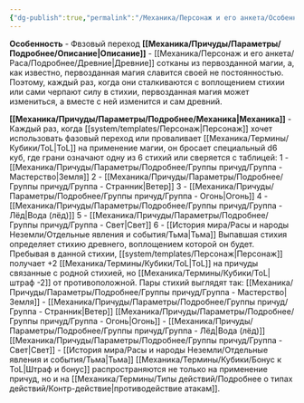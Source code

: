 ```yaml
---
{"dg-publish":true,"permalink":"/Механика/Персонаж и его анкета/Особенности расы/Фазовый переход/","noteIcon":"","created":"2025-07-27T16:43:01.515+03:00","updated":"2025-07-29T23:55:57.970+03:00"}
---
```


**Особенность** - Фвзовый переход
**[[Механика/Причуды/Параметры/Подробнее/Описание\|Описание]]** - [[Механика/Персонаж и его анкета/Раса/Подробнее/Древние\|Древние]] сотканы из первозданной магии, а, как известно, первозданная магия славится своей не постоянностью. Поэтому, каждый раз, когда они сталкиваются с воплощением стихии или сами черпают силу в стихии, первозданная магия может измениться, а вместе с ней изменится и сам древний. 

**[[Механика/Причуды/Параметры/Подробнее/Механика\|Механика]]** - Каждый раз, когда [[system/templates/Персонаж\|Персонаж]] хочет использовать фазовый переход или проваливает  [[Механика/Термины/Кубики/ToL\|ToL]] на применение магии, он бросает специальный d6 куб, где грани означают одну из 6 стихий или сверяется с таблицей:
1 - [[Механика/Причуды/Параметры/Подробнее/Группы причуд/Группа - Мастерство\|Земля]]
2 - [[Механика/Причуды/Параметры/Подробнее/Группы причуд/Группа - Странник\|Ветер]]
3 - [[Механика/Причуды/Параметры/Подробнее/Группы причуд/Группа - Огонь\|Огонь]]
4 - [[Механика/Причуды/Параметры/Подробнее/Группы причуд/Группа - Лёд\|Вода (лёд)]]
5 - [[Механика/Причуды/Параметры/Подробнее/Группы причуд/Группа - Свет\|Свет]]
6 - [[История мира/Расы и народы Неземли/Отдельные явления и события/Тьма\|Тьма]]
Выпавшая стихия определяет стихию древнего, воплощением которой он будет. Пребывая в данной стихии, [[system/templates/Персонаж\|Персонаж]] получает +2 [[Механика/Термины/Кубики/ToL\|ToL]] на причуды связанные с родной стихией, но [[Механика/Термины/Кубики/ToL\|штраф -2]] от противоположной. Пары стихий выглядят так:
[[Механика/Причуды/Параметры/Подробнее/Группы причуд/Группа - Мастерство\|Земля]] - [[Механика/Причуды/Параметры/Подробнее/Группы причуд/Группа - Странник\|Ветер]]
[[Механика/Причуды/Параметры/Подробнее/Группы причуд/Группа - Огонь\|Огонь]] - [[Механика/Причуды/Параметры/Подробнее/Группы причуд/Группа - Лёд\|Вода (лёд)]]
[[Механика/Причуды/Параметры/Подробнее/Группы причуд/Группа - Свет\|Свет]] - [[История мира/Расы и народы Неземли/Отдельные явления и события/Тьма\|Тьма]]
[[Механика/Термины/Кубики/Бонус к ToL\|Штраф и бонус]] распространяются не только на применение причуд, но и на [[Механика/Термины/Типы действий/Подробнее о типах действий/Контр-действие\|противодействие атакам]].